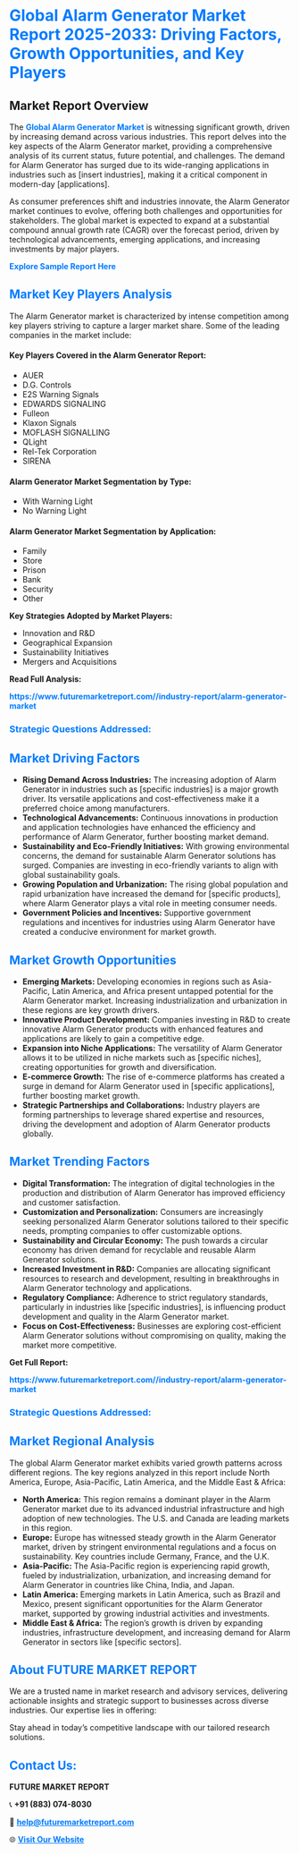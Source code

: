<h1 style="color: #007BFF;">Global Alarm Generator Market Report 2025-2033: Driving Factors, Growth Opportunities, and Key Players</h1>

<section id="overview">
<h2>Market Report Overview</h2>
<p>The <a href="https://www.futuremarketreport.com//industry-report/alarm-generator-market" style="color: #007BFF; text-decoration: none;"><strong>Global Alarm Generator Market</strong></a> is witnessing significant growth, driven by increasing demand across various industries. This report delves into the key aspects of the Alarm Generator market, providing a comprehensive analysis of its current status, future potential, and challenges. The demand for Alarm Generator has surged due to its wide-ranging applications in industries such as [insert industries], making it a critical component in modern-day [applications].</p>
<p>As consumer preferences shift and industries innovate, the Alarm Generator market continues to evolve, offering both challenges and opportunities for stakeholders. The global market is expected to expand at a substantial compound annual growth rate (CAGR) over the forecast period, driven by technological advancements, emerging applications, and increasing investments by major players.</p>
</section>

<section id="overview">
<p><a href="https://www.futuremarketreport.com//request-sample/reportId=87088" style="color: #007BFF; text-decoration: none;"><strong>Explore Sample Report Here</strong></a></p>
</section>

<section id="key-players">
<h2 style="color: #007BFF;">Market Key Players Analysis</h2>
<p>The Alarm Generator market is characterized by intense competition among key players striving to capture a larger market share. Some of the leading companies in the market include:</p>
<h4>Key Players Covered in the Alarm Generator Report:</h4>
<ul><li>AUER</li><li>D.G. Controls</li><li>E2S Warning Signals</li><li>EDWARDS SIGNALING</li><li>Fulleon</li><li>Klaxon Signals</li><li>MOFLASH SIGNALLING</li><li>QLight</li><li>Rel-Tek Corporation</li><li>SIRENA</li></ul>
<h4>Alarm Generator Market Segmentation by Type:</h4>
<ul><li>With Warning Light</li><li>No Warning Light</li></ul>

<h4>Alarm Generator Market Segmentation by Application:</h4>
<ul><li>Family</li><li>Store</li><li>Prison</li><li>Bank</li><li>Security</li><li>Other</li></ul>
<p><strong>Key Strategies Adopted by Market Players:</strong></p>
<ul>
<li>Innovation and R&D</li>
<li>Geographical Expansion</li>
<li>Sustainability Initiatives</li>
<li>Mergers and Acquisitions</li>
</ul>
</section>

<section>
<p><strong>Read Full Analysis: </strong></p><a href="https://www.futuremarketreport.com//industry-report/alarm-generator-market" style="color: #007BFF; text-decoration: none;"><strong>https://www.futuremarketreport.com//industry-report/alarm-generator-market</strong></a>
<h3 style="color: #007BFF;">Strategic Questions Addressed:</h3>
</section>

<section id="driving-factors">
<h2 style="color: #007BFF;">Market Driving Factors</h2>
<ul>
<li><strong>Rising Demand Across Industries:</strong> The increasing adoption of Alarm Generator in industries such as [specific industries] is a major growth driver. Its versatile applications and cost-effectiveness make it a preferred choice among manufacturers.</li>
<li><strong>Technological Advancements:</strong> Continuous innovations in production and application technologies have enhanced the efficiency and performance of Alarm Generator, further boosting market demand.</li>
<li><strong>Sustainability and Eco-Friendly Initiatives:</strong> With growing environmental concerns, the demand for sustainable Alarm Generator solutions has surged. Companies are investing in eco-friendly variants to align with global sustainability goals.</li>
<li><strong>Growing Population and Urbanization:</strong> The rising global population and rapid urbanization have increased the demand for [specific products], where Alarm Generator plays a vital role in meeting consumer needs.</li>
<li><strong>Government Policies and Incentives:</strong> Supportive government regulations and incentives for industries using Alarm Generator have created a conducive environment for market growth.</li>
</ul>
</section>

<section id="growth-opportunities">
<h2 style="color: #007BFF;">Market Growth Opportunities</h2>
<ul>
<li><strong>Emerging Markets:</strong> Developing economies in regions such as Asia-Pacific, Latin America, and Africa present untapped potential for the Alarm Generator market. Increasing industrialization and urbanization in these regions are key growth drivers.</li>
<li><strong>Innovative Product Development:</strong> Companies investing in R&D to create innovative Alarm Generator products with enhanced features and applications are likely to gain a competitive edge.</li>
<li><strong>Expansion into Niche Applications:</strong> The versatility of Alarm Generator allows it to be utilized in niche markets such as [specific niches], creating opportunities for growth and diversification.</li>
<li><strong>E-commerce Growth:</strong> The rise of e-commerce platforms has created a surge in demand for Alarm Generator used in [specific applications], further boosting market growth.</li>
<li><strong>Strategic Partnerships and Collaborations:</strong> Industry players are forming partnerships to leverage shared expertise and resources, driving the development and adoption of Alarm Generator products globally.</li>
</ul>
</section>

<section id="trending-factors">
<h2 style="color: #007BFF;">Market Trending Factors</h2>
<ul>
<li><strong>Digital Transformation:</strong> The integration of digital technologies in the production and distribution of Alarm Generator has improved efficiency and customer satisfaction.</li>
<li><strong>Customization and Personalization:</strong> Consumers are increasingly seeking personalized Alarm Generator solutions tailored to their specific needs, prompting companies to offer customizable options.</li>
<li><strong>Sustainability and Circular Economy:</strong> The push towards a circular economy has driven demand for recyclable and reusable Alarm Generator solutions.</li>
<li><strong>Increased Investment in R&D:</strong> Companies are allocating significant resources to research and development, resulting in breakthroughs in Alarm Generator technology and applications.</li>
<li><strong>Regulatory Compliance:</strong> Adherence to strict regulatory standards, particularly in industries like [specific industries], is influencing product development and quality in the Alarm Generator market.</li>
<li><strong>Focus on Cost-Effectiveness:</strong> Businesses are exploring cost-efficient Alarm Generator solutions without compromising on quality, making the market more competitive.</li>
</ul>
</section>

<section>
<p><strong>Get Full Report: </strong></p><a href="https://www.futuremarketreport.com//industry-report/alarm-generator-market" style="color: #007BFF; text-decoration: none;"><strong>https://www.futuremarketreport.com//industry-report/alarm-generator-market</strong></a>
<h3 style="color: #007BFF;">Strategic Questions Addressed:</h3>
</section>


<section id="regional-analysis">
<h2 style="color: #007BFF;">Market Regional Analysis</h2>
<p>The global Alarm Generator market exhibits varied growth patterns across different regions. The key regions analyzed in this report include North America, Europe, Asia-Pacific, Latin America, and the Middle East & Africa:</p>
<ul>
<li><strong>North America:</strong> This region remains a dominant player in the Alarm Generator market due to its advanced industrial infrastructure and high adoption of new technologies. The U.S. and Canada are leading markets in this region.</li>
<li><strong>Europe:</strong> Europe has witnessed steady growth in the Alarm Generator market, driven by stringent environmental regulations and a focus on sustainability. Key countries include Germany, France, and the U.K.</li>
<li><strong>Asia-Pacific:</strong> The Asia-Pacific region is experiencing rapid growth, fueled by industrialization, urbanization, and increasing demand for Alarm Generator in countries like China, India, and Japan.</li>
<li><strong>Latin America:</strong> Emerging markets in Latin America, such as Brazil and Mexico, present significant opportunities for the Alarm Generator market, supported by growing industrial activities and investments.</li>
<li><strong>Middle East & Africa:</strong> The region’s growth is driven by expanding industries, infrastructure development, and increasing demand for Alarm Generator in sectors like [specific sectors].</li>
</ul>
</section>

<footer>
<h2 style="color: #007BFF;">About FUTURE MARKET REPORT</h2>
<p>We are a trusted name in market research and advisory services, delivering actionable insights and strategic support to businesses across diverse industries. Our expertise lies in offering:</p>

<p>Stay ahead in today’s competitive landscape with our tailored research solutions.</p>

<h2 style="color: #007BFF;">Contact Us:</h2>
<p><strong>FUTURE MARKET REPORT</strong></p>
<p>📞 <strong>+91 (883) 074-8030</strong></p>
<p>📧 <strong><a href="mailto:help@futuremarketreport.com" style="color: #007BFF;">help@futuremarketreport.com</a></strong></p>
<p>🌐 <strong><a href="https://www.futuremarketreport.com/" style="color: #007BFF;">Visit Our Website</a></strong></p>
</footer>